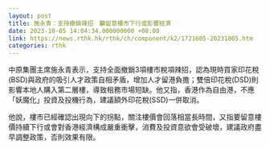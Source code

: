```yaml
---
layout: post
title: 施永青：支持撤銷辣招　籲留意樓市下行或影響經濟
date: 2023-10-05 14:04:34.000000000 +08:00
link: https://news.rthk.hk/rthk/ch/component/k2/1721605-20231005.htm
categories: rthk
---
```


中原集團主席施永青表示，支持全面撤銷3項樓市稅項辣招，認為現時買家印花稅(BSD)與政府的吸引人才政策自相矛盾，增加人才留港負擔；雙倍印花稅(DSD)則影響本地人購入第二層樓，導致租務市場短缺。他又指，香港作為自由港，不應「妖魔化」投資及投機行為，建議額外印花稅(SSD)一併取消。

他說，樓市已經確認出現向下的拐點，關注樓價會回落相當長時間，又指要留意樓價持續下行或會對香港經濟構成嚴重衝擊，消費及投資意欲會受破壞，建議政府盡早調整政策，否則效果有限。
